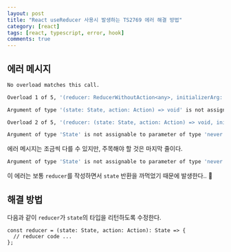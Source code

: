 ```yaml
---
layout: post
title: "React useReducer 사용시 발생하는 TS2769 에러 해결 방법"
category: [react]
tags: [react, typescript, error, hook]
comments: true
---
```


## 에러 메시지

```bash
No overload matches this call.

Overload 1 of 5, '(reducer: ReducerWithoutAction<any>, initializerArg: any, initializer?: undefined): [any, DispatchWithoutAction]', gave the following error.

Argument of type '(state: State, action: Action) => void' is not assignable to parameter of type 'ReducerWithoutAction<any>'.

Overload 2 of 5, '(reducer: (state: State, action: Action) => void, initialState: never, initializer?: undefined): [never, Dispatch<Action>]', gave the following error.

Argument of type 'State' is not assignable to parameter of type 'never'.  TS2769
```

에러 메시지는 조금씩 다를 수 있지만, 주목해야 할 것은 마지막 줄이다.

```bash
Argument of type 'State' is not assignable to parameter of type 'never'.  TS2769
```

이 에러는 보통 `reducer`를 작성하면서 `state` 반환을 까먹었기 때문에 발생한다.. 🤪

## 해결 방법

다음과 같이 `reducer`가 `state`의 타입을 리턴하도록 수정한다.

```tsx
const reducer = (state: State, action: Action): State => {
  // reducer code ...
};
```

